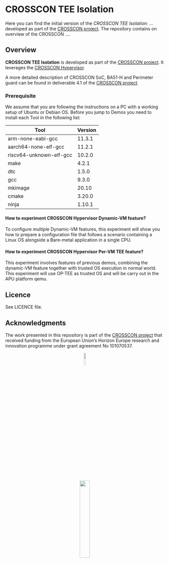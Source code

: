 # CROSSCON TEE Isolation

Here you can find the initial version of the _CROSSCON TEE Isolation_: ... developed as part of the [CROSSCON project](https://crosscon.eu/). The repository contains on overview of the CROSSCON .... 

## Overview

**CROSSCON TEE Isolation** is developed as part of the [CROSSCON project](https://crosscon.eu/). It leverages the [CROSSCON Hypervisor](https://github.com/crosscon/CROSSCON-Hypervisor).

A more detailed description of CROSSCON SoC, BA51-H and Perimeter guard can be found in deliverable 4.1 of the [CROSSCON project](https://crosscon.eu/).


### Prerequisite
We assume that you are following the instructions on a PC with a working setup of Ubuntu or Debian OS.
Before you jump to Demos you need to install each Tool in the following list:

| Tool                    | Version |
| ----------------------- | ------- |
| arm-none-eabi-gcc       | 11.3.1  |
| aarch64-none-elf-gcc    | 11.2.1  |
| riscv64-unknown-elf-gcc | 10.2.0  |
| make                    | 4.2.1   |
| dtc                     | 1.5.0   |
| gcc                     | 9.3.0   |
| mkimage                 | 20.10   |
| cmake                   | 3.20.0  |
| ninja                   | 1.10.1  |


#### How to experiment CROSSCON Hypervisor Dynamic-VM feature?
To configure multiple Dynamic-VM features, this experiment will show you how to prepare a configuration file that follows a scenario containing a Linux OS alongside a Bare-metal application in a single CPU.




#### How to experiment CROSSCON Hypervisor Per-VM TEE feature?
This experiment involves features of previous demos, combining the dynamic-VM feature together with trusted OS execution in normal world. This experiment will use OP-TEE as trusted OS and will be carry out in the APU platform qemu.


## Licence

See LICENCE file.

## Acknowledgments

The work presented in this repository is part of the [CROSSCON project](https://crosscon.eu/) that received funding from the European Union’s Horizon Europe research and innovation programme under grant agreement No 101070537.

<p align="center">
    <img src="https://crosscon.eu/sites/crosscon/themes/crosscon/images/eu.svg" width=10% height=10%>
</p>

<p align="center">
    <img src="https://crosscon.eu/sites/crosscon/files/public/styles/large_1080_/public/content-images/media/2023/crosscon_logo.png?itok=LUH3ejzO" width=25% height=25%>
</p>


